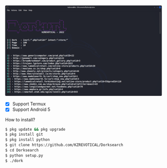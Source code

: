 ![Gambar Bukti](https://raw.githubusercontent.com/KZREVOTICAL/Dorksearch/main/dorking.png)

- [X] Support Termux
- [X] Support Android 5

How to install?
```bash
$ pkg update && pkg upgrade
$ pkg install git
$ pkg install python
$ git clone https://github.com/KZREVOTICAL/Dorksearch
$ cd Dorksearch
$ python setup.py
$ ./dork
```
